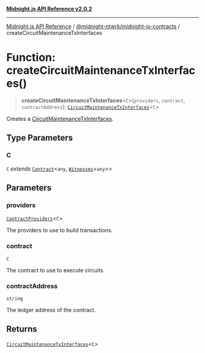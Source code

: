 [**Midnight.js API Reference v2.0.2**](../../../README.md)

***

[Midnight.js API Reference](../../../packages.md) / [@midnight-ntwrk/midnight-js-contracts](../README.md) / createCircuitMaintenanceTxInterfaces

# Function: createCircuitMaintenanceTxInterfaces()

> **createCircuitMaintenanceTxInterfaces**\<`C`\>(`providers`, `contract`, `contractAddress`): [`CircuitMaintenanceTxInterfaces`](../type-aliases/CircuitMaintenanceTxInterfaces.md)\<`C`\>

Creates a [CircuitMaintenanceTxInterfaces](../type-aliases/CircuitMaintenanceTxInterfaces.md).

## Type Parameters

### C

`C` *extends* [`Contract`](../../midnight-js-types/interfaces/Contract.md)\<`any`, [`Witnesses`](../../midnight-js-types/type-aliases/Witnesses.md)\<`any`\>\>

## Parameters

### providers

[`ContractProviders`](../type-aliases/ContractProviders.md)\<`C`\>

The providers to use to build transactions.

### contract

`C`

The contract to use to execute circuits.

### contractAddress

`string`

The ledger address of the contract.

## Returns

[`CircuitMaintenanceTxInterfaces`](../type-aliases/CircuitMaintenanceTxInterfaces.md)\<`C`\>
